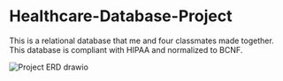# Healthcare-Database-Project
This is a relational database that me and four classmates made together. This database is compliant with HIPAA and normalized to BCNF.

![Project ERD drawio](https://github.com/user-attachments/assets/284322a0-4cb4-4227-8a28-041586c2f1e2)
